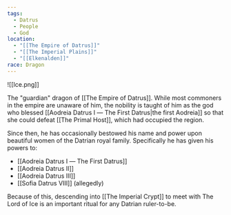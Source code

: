 ```yaml
---
tags:
  - Datrus
  - People
  - God
location:
  - "[[The Empire of Datrus]]"
  - "[[The Imperial Plains]]"
  - "[[Elkenalden]]"
race: Dragon
---
```

![[Ice.png]]

The "guardian" dragon of [[The Empire of Datrus]]. While most commoners in the empire are unaware of him, the nobility is taught of him as the god who blessed [[Aodreia Datrus Ⅰ ― The First Datrus|the first Aodreia]] so that she could defeat [[The Primal Host]], which had occupied the region.

Since then, he has occasionally bestowed his name and power upon beautiful women of the Datrian royal family. Specifically he has given his powers to:

- [[Aodreia Datrus Ⅰ ― The First Datrus]]
- [[Aodreia Datrus Ⅱ]]
- [[Aodreia Datrus Ⅲ]]
- [[Sofia Datrus Ⅷ]] (allegedly)

Because of this, descending into [[The Imperial Crypt]] to meet with The Lord of Ice is an important ritual for any Datrian ruler-to-be.